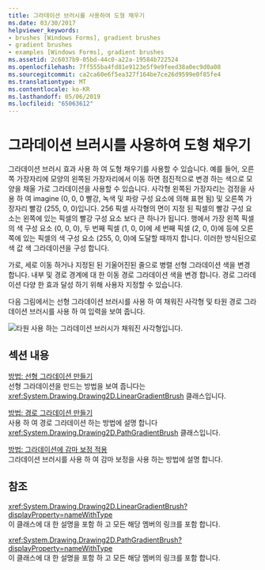 ```yaml
---
title: 그라데이션 브러시를 사용하여 도형 채우기
ms.date: 03/30/2017
helpviewer_keywords:
- brushes [Windows Forms], gradient brushes
- gradient brushes
- examples [Windows Forms], gradient brushes
ms.assetid: 2c6037b9-05bd-44c0-a22a-19584b722524
ms.openlocfilehash: 7ff555ba4fd81e9123e5f9e9feed38a0ec9d0a08
ms.sourcegitcommit: ca2ca60e6f5ea327f164be7ce26d9599e0f85fe4
ms.translationtype: MT
ms.contentlocale: ko-KR
ms.lasthandoff: 05/06/2019
ms.locfileid: "65063612"
---
```

# <a name="using-a-gradient-brush-to-fill-shapes"></a>그라데이션 브러시를 사용하여 도형 채우기
그라데이션 브러시 효과 사용 하 여 도형 채우기를 사용할 수 있습니다. 예를 들어, 오른쪽 가장자리에 모양의 왼쪽된 가장자리에서 이동 하면 점진적으로 변경 하는 색으로 모양을 채울 가로 그라데이션을 사용할 수 있습니다. 사각형 왼쪽된 가장자리는 검정을 사용 하 여 imagine (0, 0, 0 빨강, 녹색 및 파랑 구성 요소에 의해 표현 됨) 및 오른쪽 가장자리 빨강 (255, 0, 0)입니다. 256 픽셀 사각형의 면이 지정 된 픽셀의 빨강 구성 요소는 왼쪽에 있는 픽셀의 빨강 구성 요소 보다 큰 하나가 됩니다. 행에서 가장 왼쪽 픽셀의 색 구성 요소 (0, 0, 0), 두 번째 픽셀 (1, 0, 0)에 세 번째 픽셀 (2, 0, 0)에 등에 오른쪽에 있는 픽셀의 색 구성 요소 (255, 0, 0)에 도달할 때까지 합니다. 이러한 방식된으로 색 값 색 그라데이션을 구성 합니다.  
  
 가로, 세로 이동 하거나 지정된 된 기울어진된 줄으로 병렬 선형 그라데이션 색을 변경 합니다. 내부 및 경로 경계에 대 한 이동 경로 그라데이션 색을 변경 합니다. 경로 그라데이션 다양 한 효과 달성 하기 위해 사용자 지정할 수 있습니다.  
  
 다음 그림에서는 선형 그라데이션 브러시를 사용 하 여 채워진 사각형 및 타원 경로 그라데이션 브러시를 사용 하 여 입력을 보여 줍니다.  
  
 ![타원 사용 하는 그라데이션 브러시가 채워진 사각형입니다.](./media/using-a-gradient-brush-to-fill-shapes/rectangle-ellipse-gradient-brush.png)  
  
## <a name="in-this-section"></a>섹션 내용  
 [방법: 선형 그라데이션 만들기](how-to-create-a-linear-gradient.md)  
 선형 그라데이션을 만드는 방법을 보여 줍니다는 <xref:System.Drawing.Drawing2D.LinearGradientBrush> 클래스입니다.  
  
 [방법: 경로 그라데이션 만들기](how-to-create-a-path-gradient.md)  
 사용 하 여 경로 그라데이션 하는 방법에 설명 합니다 <xref:System.Drawing.Drawing2D.PathGradientBrush> 클래스입니다.  
  
 [방법: 그라데이션에 감마 보정 적용](how-to-apply-gamma-correction-to-a-gradient.md)  
 그라데이션 브러시를 사용 하 여 감마 보정을 사용 하는 방법에 설명 합니다.  
  
## <a name="reference"></a>참조  
 <xref:System.Drawing.Drawing2D.LinearGradientBrush?displayProperty=nameWithType>  
 이 클래스에 대 한 설명을 포함 하 고 모든 해당 멤버의 링크를 포함 합니다.  
  
 <xref:System.Drawing.Drawing2D.PathGradientBrush?displayProperty=nameWithType>  
 이 클래스에 대 한 설명을 포함 하 고 모든 해당 멤버의 링크를 포함 합니다.
